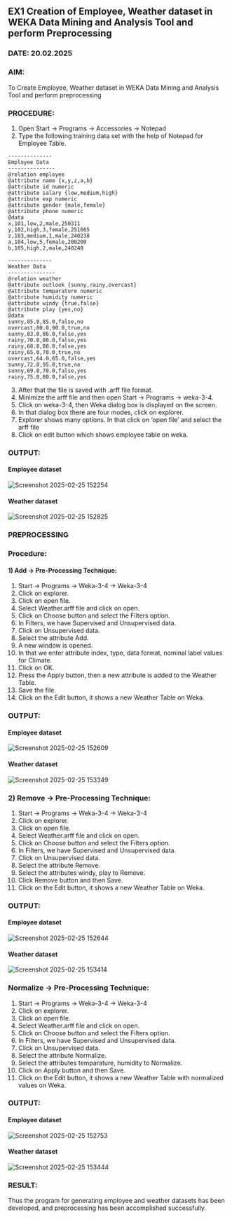 ## EX1 Creation of Employee, Weather dataset in WEKA Data Mining and Analysis Tool and perform Preprocessing
### DATE: 20.02.2025
### AIM: 
  To Create Employee, Weather dataset in WEKA Data Mining and Analysis Tool and perform preprocessing
### PROCEDURE: 
1) Open Start -> Programs -> Accessories -> Notepad
2) Type the following training data set with the help of Notepad for Employee Table.

```
--------------
Employee Data
---------------
@relation employee
@attribute name {x,y,z,a,b}
@attribute id numeric
@attribute salary {low,medium,high}
@attribute exp numeric
@attribute gender {male,female}
@attribute phone numeric
@data
x,101,low,2,male,250311
y,102,high,3,female,251665
z,103,medium,1,male,240238
a,104,low,5,female,200200
b,105,high,2,male,240240

--------------
Weather Data
---------------
@relation weather
@attribute outlook {sunny,rainy,overcast}
@attribute temparature numeric
@attribute humidity numeric
@attribute windy {true,false}
@attribute play {yes,no}
@data
sunny,85.0,85.0,false,no
overcast,80.0,90.0,true,no
sunny,83.0,86.0,false,yes
rainy,70.0,86.0,false,yes
rainy,68.0,80.0,false,yes
rainy,65.0,70.0,true,no
overcast,64.0,65.0,false,yes
sunny,72.0,95.0,true,no
sunny,69.0,70.0,false,yes
rainy,75.0,80.0,false,yes
```
3) After that the file is saved with .arff file format.
4) Minimize the arff file and then open Start -> Programs -> weka-3-4.
5) Click on weka-3-4, then Weka dialog box is displayed on the screen.
6) In that dialog box there are four modes, click on explorer.
7) Explorer shows many options. In that click on ‘open file’ and select the arff file
8) Click on edit button which shows employee table on weka.

### OUTPUT:
#### Employee dataset
![Screenshot 2025-02-25 152254](https://github.com/user-attachments/assets/1a92ad03-f3f0-4d3a-a2ce-cb0399453a5b)


#### Weather dataset
![Screenshot 2025-02-25 152825](https://github.com/user-attachments/assets/10a729d2-dd4a-45d9-aa7b-b4f5ccf4f34f)


### PREPROCESSING
### Procedure:
#### 1) Add -> Pre-Processing Technique:
1) Start -> Programs -> Weka-3-4 -> Weka-3-4
2) Click on explorer.
3) Click on open file.
4) Select Weather.arff file and click on open.
5) Click on Choose button and select the Filters option.
6) In Filters, we have Supervised and Unsupervised data.
7) Click on Unsupervised data.
8) Select the attribute Add.
9) A new window is opened.
10) In that we enter attribute index, type, data format, nominal label values for Climate.
11) Click on OK.
12) Press the Apply button, then a new attribute is added to the Weather Table.
13) Save the file.
14) Click on the Edit button, it shows a new Weather Table on Weka.

### OUTPUT:
#### Employee dataset
![Screenshot 2025-02-25 152609](https://github.com/user-attachments/assets/39c41d09-b36f-4f6f-b70e-69067a13f23f)


#### Weather dataset
![Screenshot 2025-02-25 153349](https://github.com/user-attachments/assets/f15ca22e-9287-4fc2-a20d-ccdec979a88d)


### 2) Remove -> Pre-Processing Technique:

1) Start -> Programs -> Weka-3-4 -> Weka-3-4
2) Click on explorer.
3) Click on open file.
4) Select Weather.arff file and click on open.
5) Click on Choose button and select the Filters option.
6) In Filters, we have Supervised and Unsupervised data.
7) Click on Unsupervised data.
8) Select the attribute Remove.
9) Select the attributes windy, play to Remove.
10) Click Remove button and then Save.
11) Click on the Edit button, it shows a new Weather Table on Weka.

### OUTPUT:
#### Employee dataset
![Screenshot 2025-02-25 152644](https://github.com/user-attachments/assets/dff7f1a7-5b37-49f6-b747-5ffea4b7db92)

#### Weather dataset
![Screenshot 2025-02-25 153414](https://github.com/user-attachments/assets/360165ce-ff10-4b49-88a3-35ae4af89c42)

### Normalize -> Pre-Processing Technique:

1) Start -> Programs -> Weka-3-4 -> Weka-3-4
2) Click on explorer.
3) Click on open file.
4) Select Weather.arff file and click on open.
5) Click on Choose button and select the Filters option.
6) In Filters, we have Supervised and Unsupervised data.
7) Click on Unsupervised data.
8) Select the attribute Normalize.
9) Select the attributes temparature, humidity to Normalize.
10) Click on Apply button and then Save.
11) Click on the Edit button, it shows a new Weather Table with normalized values on Weka.

### OUTPUT:
#### Employee dataset
![Screenshot 2025-02-25 152753](https://github.com/user-attachments/assets/c9796808-bde2-496c-a8c2-44c65956554a)

#### Weather dataset
![Screenshot 2025-02-25 153444](https://github.com/user-attachments/assets/3b3aa445-2053-4137-adb7-3780893a919e)

### RESULT: 
  Thus the program for generating employee and weather datasets has been developed, and preprocessing has been accomplished successfully.

